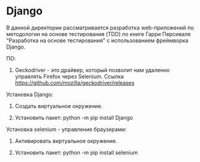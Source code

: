 # Django

В данной директории рассматривается разработка web-приложений по методологии на основе 
тестирования (TDD) по книге Гарри Персиваля "Разработка на основе тестирования" с использованием фреймворка Django. 

ПО: 

1. Geckodriver - это драйвер, который позволит нам удаленно управлять Firefox через Selenium.
Ссылка https://github.com/mozilla/geckodriver/releases

Установка Django:

1. Создать виртуальное окружение.

2. Установить пакет: python -m pip install Django 

Установка selenium - управление браузерами:

1. Активировать виртуальное окружение.

2. Установить пакет: python -m pip install selenium


